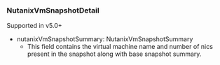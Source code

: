 ### NutanixVmSnapshotDetail
Supported in v5.0+

- nutanixVmSnapshotSummary: NutanixVmSnapshotSummary
  - This field contains the virtual machine name and number of nics present in the snapshot along with base snapshot summary.
